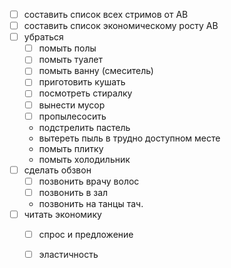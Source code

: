 - [ ] составить список всех стримов от АВ
- [ ] составить список экономическому росту  АВ
- [ ] убраться
   - [ ] помыть полы 
   - [ ] помыть туалет 
   - [ ] помыть ванну (смеситель) 
   - [ ] приготовить кушать 
   - [ ] посмотреть стиралку 
   - [ ] вынести мусор 
   - [ ] пропылесосить 
   - подстрелить пастель 
   - вытереть пыль в трудно доступном месте 
   - помыть плитку 
   - помыть холодильник 
- [ ] сделать обзвон
   - [ ] позвонить врачу волос
   - [ ] позвонить в зал 
   - позвонить на танцы тач.
- [ ] читать экономику 
  - [ ] спрос и предложение 
  - [ ] эластичность 

